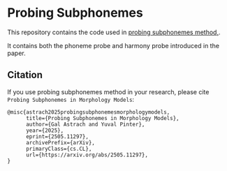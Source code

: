 # Probing Subphonemes
This repository contains the code used in [probing subphonemes method,](https://arxiv.org/abs/2505.11297). 

It contains both the phoneme probe and harmony probe introduced in the paper.


## Citation

If you use probing subphonemes method in your research, please cite ```Probing Subphonemes in Morphology Models```:

```
@misc{astrach2025probingsubphonemesmorphologymodels,
      title={Probing Subphonemes in Morphology Models}, 
      author={Gal Astrach and Yuval Pinter},
      year={2025},
      eprint={2505.11297},
      archivePrefix={arXiv},
      primaryClass={cs.CL},
      url={https://arxiv.org/abs/2505.11297}, 
}
```